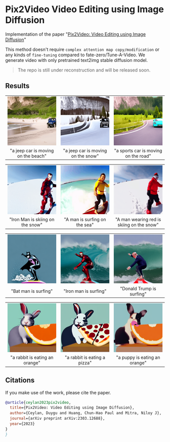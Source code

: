 # Pix2Video Video Editing using Image Diffusion
Implementation of the paper "[Pix2Video: Video Editing using Image Diffusion](https://duyguceylan.github.io/pix2video.github.io/)" 

This method doesn't require `complex attention map copy/modification` or any kinds of `fine-tuning` compared to fate-zero/Tune-A-Video. We generate video with only pretrained text2img stable diffusion model. 

> The repo is still under reconstruction and will be released soon.

## Results
<table class="center">
<tr>
  <td><img src="./assets/a jeep car is moving on the beach.gif"></td>      
  <td><img src="./assets/a jeep car is moving on the snow.gif"></td>
  <td><img src="./assets/a sports car is moving on the road.gif"></td>
</tr>
<tr>
  <td width=33% style="text-align:center;">"a jeep car is moving on the beach"</td>
  <td width=33% style="text-align:center;">"a jeep car is moving on the snow"</td>
  <td width=33% style="text-align:center;">"a sports car is moving on the road"</td>
</tr>
</table>

<table class="center">
<tr>
  <td><img src="./assets/Iron Man is skiing on the snow.gif"></td>      
  <td><img src="./assets/A man is surfing on the sea.gif"></td>
  <td><img src="./assets/A man wearing red is skiing on the snow.gif"></td>
</tr>
<tr>
  <td width=33% style="text-align:center;">"Iron Man is skiing on the snow"</td>
  <td width=33% style="text-align:center;">"A man is surfing on the sea"</td>
  <td width=33% style="text-align:center;">"A man wearing red is skiing on the snow"</td>
</tr>
</table>

<table class="center">
<tr>
  <td><img src="./assets/Bat man is surfing.gif"></td>      
  <td><img src="./assets/Iron man is surfing.gif"></td>
  <td><img src="./assets/Donald Trump is surfing.gif"></td>
</tr>
<tr>
  <td width=33% style="text-align:center;">"Bat man is surfing"</td>
  <td width=33% style="text-align:center;">"Iron man is surfing"</td>
  <td width=33% style="text-align:center;">"Donald Trump is surfing"</td>
</tr>
</table>

<table class="center">
<tr>
  <td><img src="./assets/a rabbit is eating an orange.gif"></td>      
  <td><img src="./assets/a rabbit is eating a pizza.gif"></td>
  <td><img src="./assets/a puppy is eating an orange.gif"></td>
</tr>
<tr>
  <td width=33% style="text-align:center;">"a rabbit is eating an orange"</td>
  <td width=33% style="text-align:center;">"a rabbit is eating a pizza"</td>
  <td width=33% style="text-align:center;">"a puppy is eating an orange"</td>
</tr>
</table>

## Citations

If you make use of the work, please cite the paper.
```bibtex
@article{ceylan2023pix2video,
  title={Pix2Video: Video Editing using Image Diffusion},
  author={Ceylan, Duygu and Huang, Chun-Hao Paul and Mitra, Niloy J},
  journal={arXiv preprint arXiv:2303.12688},
  year={2023}
}
}